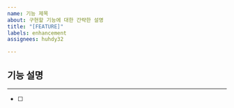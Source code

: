 ```yaml
---
name: 기능 제목
about: 구현할 기능에 대한 간략한 설명
title: "[FEATURE]"
labels: enhancement
assignees: huhdy32

---
```


## 기능 설명


--- 
- [ ]
